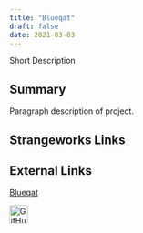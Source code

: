 ```yaml
---
title: "Blueqat"
draft: false
date: 2021-03-03
---
```



Short Description
<!--more-->
## Summary
Paragraph description of project.

## Strangeworks Links


## External Links
[Blueqat](https://blueqat.com/)

[<img alt="GitHub Logomark" src="https://github.githubassets.com/images/modules/logos_page/GitHub-Mark.png" width="32">](https://github.com/Blueqat)